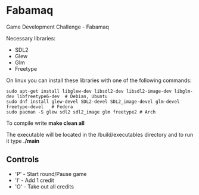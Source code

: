 # Fabamaq

Game Development Challenge - Fabamaq

Necessary libraries:
* SDL2
* Glew
* Glm
* Freetype

On linux you can install these libraries with one of the following commands:
```
sudo apt-get install libglew-dev libsdl2-dev libsdl2-image-dev libglm-dev libfreetype6-dev  # Debian, Ubuntu
sudo dnf install glew-devel SDL2-devel SDL2_image-devel glm-devel freetype-devel   # Fedora
sudo pacman -S glew sdl2 sdl2_image glm freetype2 # Arch
```

To compile write **make clean all**

The executable will be located in the /build/executables directory and to run it type **./main**

## Controls

* 'P' - Start round/Pause game
* 'I' - Add 1 credit
* 'O' - Take out all credits
